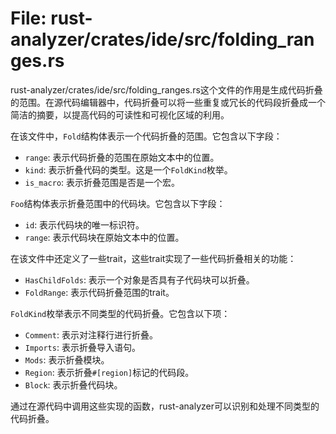 # File: rust-analyzer/crates/ide/src/folding_ranges.rs

rust-analyzer/crates/ide/src/folding_ranges.rs这个文件的作用是生成代码折叠的范围。在源代码编辑器中，代码折叠可以将一些重复或冗长的代码段折叠成一个简洁的摘要，以提高代码的可读性和可视化区域的利用。

在该文件中，`Fold`结构体表示一个代码折叠的范围。它包含以下字段：
- `range`: 表示代码折叠的范围在原始文本中的位置。
- `kind`: 表示折叠代码的类型。这是一个`FoldKind`枚举。
- `is_macro`: 表示折叠范围是否是一个宏。

`Foo`结构体表示折叠范围中的代码块。它包含以下字段：
- `id`: 表示代码块的唯一标识符。
- `range`: 表示代码块在原始文本中的位置。

在该文件中还定义了一些trait，这些trait实现了一些代码折叠相关的功能：
- `HasChildFolds`: 表示一个对象是否具有子代码块可以折叠。
- `FoldRange`: 表示代码折叠范围的trait。

`FoldKind`枚举表示不同类型的代码折叠。它包含以下项：
- `Comment`: 表示对注释行进行折叠。
- `Imports`: 表示折叠导入语句。
- `Mods`: 表示折叠模块。
- `Region`: 表示折叠`#[region]`标记的代码段。
- `Block`: 表示折叠代码块。

通过在源代码中调用这些实现的函数，rust-analyzer可以识别和处理不同类型的代码折叠。

